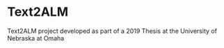 # Text2ALM
Text2ALM project developed as part of a 2019 Thesis at the University of Nebraska at Omaha
